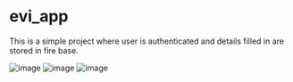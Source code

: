 # evi_app
This is a simple project where user is authenticated and details filled in are stored in fire base.

![image](https://user-images.githubusercontent.com/89311783/206836055-914e53c9-7e21-4abc-9b6f-15979974c93a.png)
![image](https://user-images.githubusercontent.com/89311783/206836064-b2ae989d-d80d-4cb4-b761-0449a26ed6e0.png)
![image](https://user-images.githubusercontent.com/89311783/206836071-2867d58c-fb1e-489b-8601-3e0e0a63f4d0.png)


